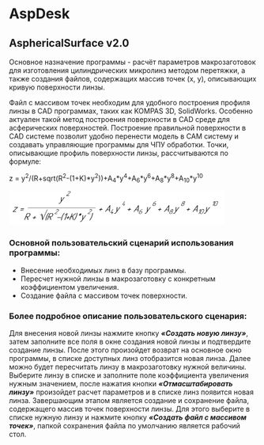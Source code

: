 # AspDesk
## **AsphericalSurface v2.0**

Основное назначение программы - расчёт параметров макрозаготовок для изготовления цилиндрических микролинз методом перетяжки, а также создания файлов, содержащих массив точек (x, y), описывающих кривую поверхности линзы.


Файл с массивом точек необходим для удобного построения профиля линзы в CAD программах, таких как KOMPAS 3D, SolidWorks. Особенно актуален такой метод построения поверхности в CAD среде для асферических поверхностей. Построение правильной поверхности в CAD системе позволит удобно перенести модель в CAM систему и создавать управляющие программы для ЧПУ обработки.
Точки, описывающие профиль поверхности линзы, рассчитываются по формуле:

z = y<sup>2</sup>/(R+sqrt(R<sup>2</sup>-(1+K)*y<sup>2</sup>))+A<sub>4</sub>*y<sup>4</sup>+A<sub>6</sub>*y<sup>6</sup>+A<sub>8</sub>*y<sup>8</sup>+A<sub>10</sub>*y<sup>10</sup>

![Формула](AsphericalSurface\AsphericalSurface\img\formula.png)

### **Основной пользовательский сценарий использования программы:**
* Внесение необходимых линз в базу программы.
* Пересчет нужной линзы в макрозаготовку с конкретным коэффициентом увеличения.
* Создание файла с массивом точек поверхности.


### **Более подробное описание пользовательского сценария:**


Для внесения новой линзы нажмите кнопку ***«Создать новую линзу»***, затем заполните все поля в окне создания новой линзы и подтвердите создание линзы.
После этого произойдет возврат на основное окно программы, в списке доступных линз отобразится новая линза. Далее можно будет пересчитать линзу в макрозаготовку нужной величины. Выберите линзу в списке и заполните поле коэффициента увеличения нужным значением, после нажатия кнопки ***«Отмасштабировать линзу»*** произойдет расчет параметров и в списке линз появится новая линза.
Завершающим этапом является создание и сохранение файла, содержащего массив точек поверхности линзы. Для этого выберите в списке нужную линзу и нажмите кнопку ***«Создать файл с массивом точек»***, папкой сохранения файла по умолчанию является рабочий стол.

